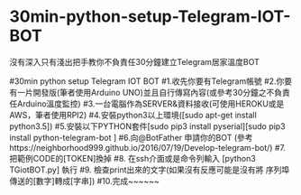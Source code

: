 # 30min-python-setup-Telegram-IOT-BOT
沒有深入只有淺出把手教你不負責任30分鐘建立Telegram居家溫度BOT


#30min python setup Telegram IOT BOT
#1.收先你要有Telegram帳號
#2.你要有一片開發版(筆者使用Arduino UNO)並且自行傳寫內容(或參考30分鐘之不負責任Arduino溫度監控)
#3.一台電腦作為SERVER&資料接收(可使用HEROKU或是AWS，筆者使用RPI2)
#4.安裝python3以上環境([sudo apt-get install python3.5])
#5.安裝以下PYTHON套件[sudo pip3 install pyserial][sudo pip3 install python-telegram-bot ]
#6.向@BotFather 申請你的BOT (參考https://neighborhood999.github.io/2016/07/19/Develop-telegram-bot/)
#7. 把範例CODE的[TOKEN]換掉
#8. 在ssh介面或是命令列輸入 [python3 TGiotBOT.py] 執行
#9. 檢查print出來的文字(如果沒有反應可能是沒有將 序列埠傳送的[數字]轉成[字串])
#10.完成~~~~~~



